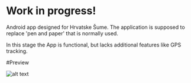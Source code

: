 # Work in progress!

Android app designed for Hrvatske Šume. The application is supposed to replace 'pen and paper' that is normally used.

In this stage the App is functional, but lacks additional features like GPS tracking.

#Preview

![alt text](https://imgur.com/9G1NEIG)
